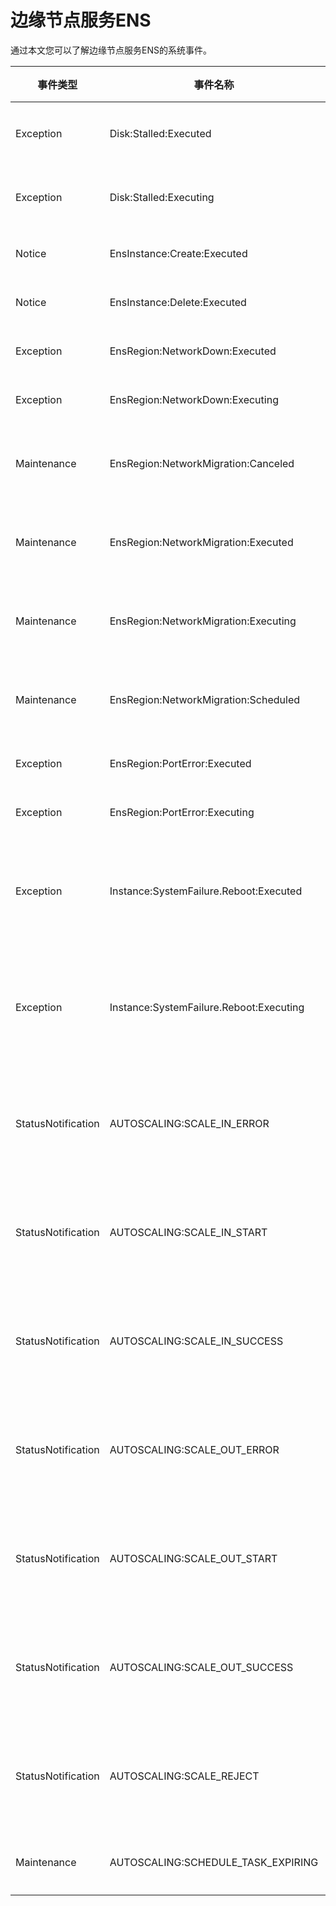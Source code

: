 # 边缘节点服务ENS

通过本文您可以了解边缘节点服务ENS的系统事件。

|事件类型|事件名称|事件含义|事件状态|事件等级|
|----|----|----|----|----|
|Exception|Disk:Stalled:Executed|磁盘性能受限结束|Executed|Critical|
|Exception|Disk:Stalled:Executing|磁盘性能受限开始|Executing|Critical|
|Notice|EnsInstance:Create:Executed|实例创建完成|Executed|Critical|
|Notice|EnsInstance:Delete:Executed|实例删除完成|Executed|Critical|
|Exception|EnsRegion:NetworkDown:Executed|节点网络恢复|Executed|Critical|
|Exception|EnsRegion:NetworkDown:Executing|节点网络失联|Executing|Critical|
|Maintenance|EnsRegion:NetworkMigration:Canceled|边缘节点网络割接取消|Canceled|Info|
|Maintenance|EnsRegion:NetworkMigration:Executed|边缘节点网络割接完成|Executed|Info|
|Maintenance|EnsRegion:NetworkMigration:Executing|边缘节点网络割接执行|Executing|Critical|
|Maintenance|EnsRegion:NetworkMigration:Scheduled|边缘节点网络割接计划|Scheduled|Warn|
|Exception|EnsRegion:PortError:Executed|节点端口恢复|Executed|Critical|
|Exception|EnsRegion:PortError:Executing|节点端口异常|Executing|Critical|
|Exception|Instance:SystemFailure.Reboot:Executed|实例重启完成（系统问题导致）|Executed|Critical|
|Exception|Instance:SystemFailure.Reboot:Executing|实例重启执行中（系统问题导致）|Executing|Critical|
|StatusNotification|AUTOSCALING:SCALE\_IN\_ERROR|弹性伸缩组缩容伸缩活动失败|unNormal|Critical|
|StatusNotification|AUTOSCALING:SCALE\_IN\_START|弹性伸缩组缩容伸缩活动开始|Normal|Info|
|StatusNotification|AUTOSCALING:SCALE\_IN\_SUCCESS|弹性伸缩组缩容伸缩活动成功|Normal|Info|
|StatusNotification|AUTOSCALING:SCALE\_OUT\_ERROR|弹性伸缩组扩容伸缩活动失败|unNormal|Critical|
|StatusNotification|AUTOSCALING:SCALE\_OUT\_START|弹性伸缩组扩容伸缩活动开始|Normal|Info|
|StatusNotification|AUTOSCALING:SCALE\_OUT\_SUCCESS|弹性伸缩组扩容伸缩活动成功|Normal|Info|
|StatusNotification|AUTOSCALING:SCALE\_REJECT|弹性伸缩组伸缩活动执行被拒绝|Warn|Warn|
|Maintenance|AUTOSCALING:SCHEDULE\_TASK\_EXPIRING|定时任务到期提醒|Warn|Warn|

